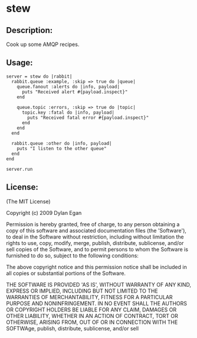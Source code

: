 # stew

## Description:

Cook up some AMQP recipes.

## Usage:

    server = stew do |rabbit|
      rabbit.queue :example, :skip => true do |queue|
        queue.fanout :alerts do |info, payload|
          puts "Received alert #{payload.inspect}"
        end

        queue.topic :errors, :skip => true do |topic|
          topic.key :fatal do |info, payload|
            puts "Received fatal error #{payload.inspect}"
          end
        end
      end

      rabbit.queue :other do |info, payload|
        puts "I listen to the other queue"
      end
    end

    server.run

## License:

(The MIT License)

Copyright (c) 2009 Dylan Egan

Permission is hereby granted, free of charge, to any person obtaining a copy of
this software and associated documentation files (the 'Software'), to deal in
the Software without restriction, including without limitation the rights to use,
copy, modify, merge, publish, distribute, sublicense, and/or sell copies of the
Software, and to permit persons to whom the Software is furnished to do so, subject to the following conditions:

The above copyright notice and this permission notice shall be included in all copies or substantial portions of the Software.

THE SOFTWARE IS PROVIDED 'AS IS', WITHOUT WARRANTY OF ANY KIND, EXPRESS OR IMPLIED,
INCLUDING BUT NOT LIMITED TO THE WARRANTIES OF MERCHANTABILITY, FITNESS FOR A PARTICULAR
PURPOSE AND NONINFRINGEMENT. IN NO EVENT SHALL THE AUTHORS OR COPYRIGHT HOLDERS BE
LIABLE FOR ANY CLAIM, DAMAGES OR OTHER LIABILITY, WHETHER IN AN ACTION OF CONTRACT,
TORT OR OTHERWISE, ARISING FROM, OUT OF OR IN CONNECTION WITH THE SOFTWAge, publish, distribute, sublicense, and/or sell
